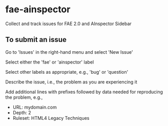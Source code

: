 # fae-ainspector
Collect and track issues for FAE 2.0 and AInspector Sidebar

## To submit an issue
Go to 'Issues' in the right-hand menu and select 'New Issue'

Select either the 'fae' or 'ainspector' label

Select other labels as appropriate, e.g., 'bug' or 'question'

Describe the issue, i.e., the problem as you are experiencing it

Add additional lines with prefixes followed by data needed for reproducing the problem, e.g.,

* URL: mydomain.com
* Depth: 2
* Ruleset: HTML4 Legacy Techniques
